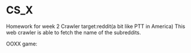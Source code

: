 # CS_X

Homework for week 2
Crawler target:reddit(a bit like PTT in America)
This web crawler is able to fetch the name of the subreddits.

OOXX game:
